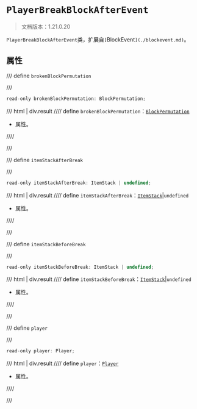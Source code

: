 # `PlayerBreakBlockAfterEvent`

> 文档版本：1.21.0.20

`PlayerBreakBlockAfterEvent`类，扩展自`[`BlockEvent`](./blockevent.md)`。

## 属性

/// define
`brokenBlockPermutation`


///

```js
read-only brokenBlockPermutation: BlockPermutation;
```

/// html | div.result
//// define
`brokenBlockPermutation`：[`BlockPermutation`](./blockpermutation.md)

- 属性。


////

///


/// define
`itemStackAfterBreak`


///

```js
read-only itemStackAfterBreak: ItemStack | undefined;
```

/// html | div.result
//// define
`itemStackAfterBreak`：[`ItemStack`](./itemstack.md)|`undefined`

- 属性。


////

///


/// define
`itemStackBeforeBreak`


///

```js
read-only itemStackBeforeBreak: ItemStack | undefined;
```

/// html | div.result
//// define
`itemStackBeforeBreak`：[`ItemStack`](./itemstack.md)|`undefined`

- 属性。


////

///


/// define
`player`


///

```js
read-only player: Player;
```

/// html | div.result
//// define
`player`：[`Player`](./player.md)

- 属性。


////

///


